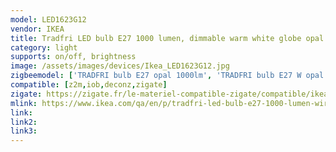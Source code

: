 ```yaml
---
model: LED1623G12
vendor: IKEA
title: Tradfri LED bulb E27 1000 lumen, dimmable warm white globe opal white
category: light
supports: on/off, brightness
image: /assets/images/devices/Ikea_LED1623G12.jpg
zigbeemodel: ['TRADFRI bulb E27 opal 1000lm', 'TRADFRI bulb E27 W opal 1000lm']
compatible: [z2m,iob,deconz,zigate]
zigate: https://zigate.fr/le-materiel-compatible-zigate/compatible/ikeatradfrie271000lumens
mlink: https://www.ikea.com/qa/en/p/tradfri-led-bulb-e27-1000-lumen-wireless-dimmable-warm-white-globe-opal-white-60338452/
link: 
link2: 
link3: 
---
```

